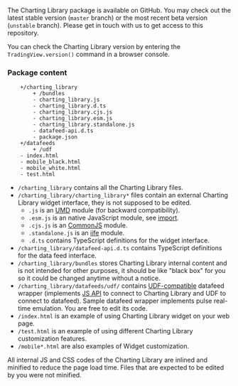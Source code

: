 The Charting Library package is available on GitHub. You may check out the latest stable version (`master` branch) or the most recent beta version (`unstable` branch). Please get in touch with us to get access to this repository.

You can check the Charting Library version by entering the `TradingView.version()`  command in a browser console.

### Package content

<!-- markdownlint-disable fenced-code-language -->

```
    +/charting_library
        + /bundles
        - charting_library.js
        - charting_library.d.ts
        - charting_library.cjs.js
        - charting_library.esm.js
        - charting_library.standalone.js
        - datafeed-api.d.ts
        - package.json
    +/datafeeds
        + /udf
    - index.html
    - mobile_black.html
    - mobile_white.html
    - test.html
```

* `/charting_library` contains all the Charting Library files.
* `/charting_library/charting_library*` files contain an external Charting Library widget interface, they is not supposed to be edited.
  * `.js` is an [UMD](https://github.com/umdjs/umd) module (for backward compatibility).
  * `.esm.js` is an native JavaScript module, see [import](https://developer.mozilla.org/en-US/docs/Web/JavaScript/Reference/Statements/import).
  * `.cjs.js` is an [CommonJS](https://en.wikipedia.org/wiki/CommonJS) module.
  * `.standalone.js` is an [iife](https://en.wikipedia.org/wiki/Immediately_invoked_function_expression) module.
  * `.d.ts` contains TypeScript definitions for the widget interface.
* `/charting_library/datafeed-api.d.ts` contains TypeScript definitions for the data feed interface.
* `/charting_library/bundles` stores Charting Library internal content and is not intended for other purposes, it should be like "black box" for you so it could be changed anytime without a notice.
* `/charting_library/datafeeds/udf/` contains [UDF-compatible](UDF.md) datafeed wrapper (implements [JS API](JS-Api.md) to connect to Charting Library and UDF to connect to datafeed). Sample datafeed wrapper implements pulse real-time emulation. You are free to edit its code.
* `/index.html` is an example of using Charting Library widget on your web page.
* `/test.html` is an example of using different Charting Library customization features.
* `/mobile*.html` are also examples of Widget customization.

All internal JS and CSS codes of the Charting Library are inlined and minified to reduce the page load time. Files that are expected to be edited by you were not minified.
